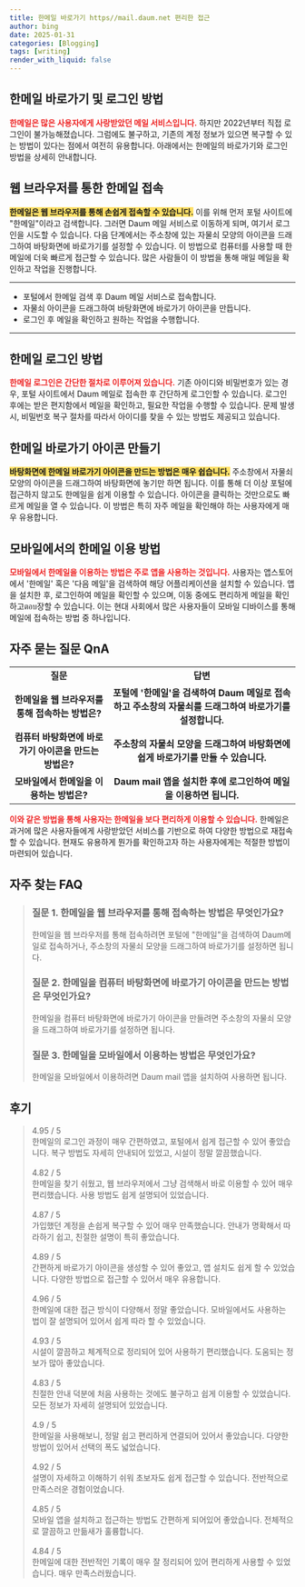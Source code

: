 ```yaml
---
title: 한메일 바로가기 https//mail.daum.net 편리한 접근
author: bing
date: 2025-01-31
categories: [Blogging]
tags: [writing]
render_with_liquid: false
---
```



<h2 id='한메일-바로가기-로그인-방법'>한메일 바로가기 및 로그인 방법</h2>

<p><b><span style="color: #ee2323;">한메일은 많은 사용자에게 사랑받았던 메일 서비스입니다.</span></b> 하지만 2022년부터 직접 로그인이 불가능해졌습니다. 그럼에도 불구하고, 기존의 계정 정보가 있으면 복구할 수 있는 방법이 있다는 점에서 여전히 유용합니다. 아래에서는 한메일의 바로가기와 로그인 방법을 상세히 안내합니다.</p>

<h2 id='웹-브라우저를-통한-한메일-접속'>웹 브라우저를 통한 한메일 접속</h2>

<p><b><span style="background-color: #ffe066;">한메일은 웹 브라우저를 통해 손쉽게 접속할 수 있습니다.</span></b> 이를 위해 먼저 포털 사이트에 "한메일"이라고 검색합니다. 그러면 Daum 메일 서비스로 이동하게 되며, 여기서 로그인을 시도할 수 있습니다. 다음 단계에서는 주소창에 있는 자물쇠 모양의 아이콘을 드래그하여 바탕화면에 바로가기를 설정할 수 있습니다. 이 방법으로 컴퓨터를 사용할 때 한메일에 더욱 빠르게 접근할 수 있습니다. 많은 사람들이 이 방법을 통해 매일 메일을 확인하고 작업을 진행합니다.</p>

<hr />

<ul>
    <li>포털에서 한메일 검색 후 Daum 메일 서비스로 접속합니다.</li>
    <li>자물쇠 아이콘을 드래그하여 바탕화면에 바로가기 아이콘을 만듭니다.</li>
    <li>로그인 후 메일을 확인하고 원하는 작업을 수행합니다.</li>
</ul>

<hr />

<h2 id='한메일-로그인-방법'>한메일 로그인 방법</h2>

<p><b><span style="color: #ee2323;">한메일 로그인은 간단한 절차로 이루어져 있습니다.</span></b> 기존 아이디와 비밀번호가 있는 경우, 포털 사이트에서 Daum 메일로 접속한 후 간단하게 로그인할 수 있습니다. 로그인 후에는 받은 편지함에서 메일을 확인하고, 필요한 작업을 수행할 수 있습니다. 문제 발생 시, 비밀번호 복구 절차를 따라서 아이디를 찾을 수 있는 방법도 제공되고 있습니다.</p>

<h2 id='한메일-바로가기-아이콘-만들기'>한메일 바로가기 아이콘 만들기</h2>

<p><b><span style="background-color: #ffe066;">바탕화면에 한메일 바로가기 아이콘을 만드는 방법은 매우 쉽습니다.</span></b> 주소창에서 자물쇠 모양의 아이콘을 드래그하여 바탕화면에 놓기만 하면 됩니다. 이를 통해 더 이상 포털에 접근하지 않고도 한메일을 쉽게 이용할 수 있습니다. 아이콘을 클릭하는 것만으로도 빠르게 메일을 열 수 있습니다. 이 방법은 특히 자주 메일을 확인해야 하는 사용자에게 매우 유용합니다.</p>

<h2 id='모바일에서의-한메일-이용-방법'>모바일에서의 한메일 이용 방법</h2>

<p><b><span style="color: #ee2323;">모바일에서 한메일을 이용하는 방법은 주로 앱을 사용하는 것입니다.</span></b> 사용자는 앱스토어에서 '한메일' 혹은 '다음 메일'을 검색하여 해당 어플리케이션을 설치할 수 있습니다. 앱을 설치한 후, 로그인하여 메일을 확인할 수 있으며, 이동 중에도 편리하게 메일을 확인하고ตอบ장할 수 있습니다. 이는 현대 사회에서 많은 사용자들이 모바일 디바이스를 통해 메일에 접속하는 방법 중 하나입니다.</p>

<h2 id='자주-묻는-질문-QnA'>자주 묻는 질문 QnA</h2>

<table>
    <tr>
        <td style="text-align: center; height: 17px;"><b>질문</b></td>
        <td style="text-align: center; height: 17px;"><b>답변</b></td>
    </tr>
    <tr>
        <td style="text-align: center; height: 17px;"><b>한메일을 웹 브라우저를 통해 접속하는 방법은?</b></td>
        <td style="text-align: center; height: 17px;"><b>포털에 '한메일'을 검색하여 Daum 메일로 접속하고 주소창의 자물쇠를 드래그하여 바로가기를 설정합니다.</b></td>
    </tr>
    <tr>
        <td style="text-align: center; height: 17px;"><b>컴퓨터 바탕화면에 바로가기 아이콘을 만드는 방법은?</b></td>
        <td style="text-align: center; height: 17px;"><b>주소창의 자물쇠 모양을 드래그하여 바탕화면에 쉽게 바로가기를 만들 수 있습니다.</b></td>
    </tr>
    <tr>
        <td style="text-align: center; height: 17px;"><b>모바일에서 한메일을 이용하는 방법은?</b></td>
        <td style="text-align: center; height: 17px;"><b>Daum mail 앱을 설치한 후에 로그인하여 메일을 이용하면 됩니다.</b></td>
    </tr>
</table>

<p><b><span style="color: #ee2323;">이와 같은 방법을 통해 사용자는 한메일을 보다 편리하게 이용할 수 있습니다.</span></b> 한메일은 과거에 많은 사용자들에게 사랑받았던 서비스를 기반으로 하여 다양한 방법으로 재접속할 수 있습니다. 현재도 유용하게 뭔가를 확인하고자 하는 사용자에게는 적절한 방법이 마련되어 있습니다.</p>


<h2 id='자주_찾는_FAQ'>자주 찾는 FAQ</h2>
<div itemscope="" itemtype="https://schema.org/FAQPage"> 
    <blockquote> 
        <div itemscope="" itemprop="mainEntity" itemtype="https://schema.org/Question"> 
            <h3 itemprop="name">질문 1. 한메일을 웹 브라우저를 통해 접속하는 방법은 무엇인가요?</h3> 
            <div itemscope="" itemprop="acceptedAnswer" itemtype="https://schema.org/Answer"> 
                <span itemprop="text"> 
                    <p>한메일을 웹 브라우저를 통해 접속하려면 포털에 "한메일"을 검색하여 Daum메일로 접속하거나, 주소창의 자물쇠 모양을 드래그하여 바로가기를 설정하면 됩니다.</p> 
                </span> 
            </div> 
        </div> 
        <div itemscope="" itemprop="mainEntity" itemtype="https://schema.org/Question"> 
            <h3 itemprop="name">질문 2. 한메일을 컴퓨터 바탕화면에 바로가기 아이콘을 만드는 방법은 무엇인가요?</h3> 
            <div itemscope="" itemprop="acceptedAnswer" itemtype="https://schema.org/Answer"> 
                <span itemprop="text"> 
                    <p>한메일을 컴퓨터 바탕화면에 바로가기 아이콘을 만들려면 주소창의 자물쇠 모양을 드래그하여 바로가기를 설정하면 됩니다.</p> 
                </span> 
            </div> 
        </div> 
        <div itemscope="" itemprop="mainEntity" itemtype="https://schema.org/Question"> 
            <h3 itemprop="name">질문 3. 한메일을 모바일에서 이용하는 방법은 무엇인가요?</h3> 
            <div itemscope="" itemprop="acceptedAnswer" itemtype="https://schema.org/Answer"> 
                <span itemprop="text"> 
                    <p>한메일을 모바일에서 이용하려면 Daum mail 앱을 설치하여 사용하면 됩니다.</p> 
                </span> 
            </div> 
        </div> 
    </blockquote> 
</div>
<h2 id='후기'>후기</h2>
<div itemscope itemtype="https://schema.org/Product">
  <blockquote>
  <div itemprop="review" itemscope itemtype="https://schema.org/Review">
      <div itemprop="reviewRating" itemscope itemtype="https://schema.org/Rating"> <span itemprop="ratingValue">4.95</span> / <span itemprop="bestRating">5</span> </div>
      <span itemprop="reviewBody">한메일의 로그인 과정이 매우 간편하였고, 포털에서 쉽게 접근할 수 있어 좋았습니다. 복구 방법도 자세히 안내되어 있었고, 시설이 정말 깔끔했습니다.</span>
  </div>
  <br>
  <div itemprop="review" itemscope itemtype="https://schema.org/Review">
      <div itemprop="reviewRating" itemscope itemtype="https://schema.org/Rating"> <span itemprop="ratingValue">4.82</span> / <span itemprop="bestRating">5</span> </div>
      <span itemprop="reviewBody">한메일을 찾기 쉬웠고, 웹 브라우저에서 그냥 검색해서 바로 이용할 수 있어 매우 편리했습니다. 사용 방법도 쉽게 설명되어 있었습니다.</span>
  </div>
  <br>
  <div itemprop="review" itemscope itemtype="https://schema.org/Review">
      <div itemprop="reviewRating" itemscope itemtype="https://schema.org/Rating"> <span itemprop="ratingValue">4.87</span> / <span itemprop="bestRating">5</span> </div>
      <span itemprop="reviewBody">가입했던 계정을 손쉽게 복구할 수 있어 매우 만족했습니다. 안내가 명확해서 따라하기 쉽고, 친절한 설명이 특히 좋았습니다.</span>
  </div>
  <br>
  <div itemprop="review" itemscope itemtype="https://schema.org/Review">
      <div itemprop="reviewRating" itemscope itemtype="https://schema.org/Rating"> <span itemprop="ratingValue">4.89</span> / <span itemprop="bestRating">5</span> </div>
      <span itemprop="reviewBody">간편하게 바로가기 아이콘을 생성할 수 있어 좋았고, 앱 설치도 쉽게 할 수 있었습니다. 다양한 방법으로 접근할 수 있어서 매우 유용합니다.</span>
  </div>
  <br>
  <div itemprop="review" itemscope itemtype="https://schema.org/Review">
      <div itemprop="reviewRating" itemscope itemtype="https://schema.org/Rating"> <span itemprop="ratingValue">4.96</span> / <span itemprop="bestRating">5</span> </div>
      <span itemprop="reviewBody">한메일에 대한 접근 방식이 다양해서 정말 좋았습니다. 모바일에서도 사용하는 법이 잘 설명되어 있어서 쉽게 따라 할 수 있었습니다.</span>
  </div>
  <br>
  <div itemprop="review" itemscope itemtype="https://schema.org/Review">
      <div itemprop="reviewRating" itemscope itemtype="https://schema.org/Rating"> <span itemprop="ratingValue">4.93</span> / <span itemprop="bestRating">5</span> </div>
      <span itemprop="reviewBody">시설이 깔끔하고 체계적으로 정리되어 있어 사용하기 편리했습니다. 도움되는 정보가 많아 좋았습니다.</span>
  </div>
  <br>
  <div itemprop="review" itemscope itemtype="https://schema.org/Review">
      <div itemprop="reviewRating" itemscope itemtype="https://schema.org/Rating"> <span itemprop="ratingValue">4.83</span> / <span itemprop="bestRating">5</span> </div>
      <span itemprop="reviewBody">친절한 안내 덕분에 처음 사용하는 것에도 불구하고 쉽게 이용할 수 있었습니다. 모든 정보가 자세히 설명되어 있었습니다.</span>
  </div>
  <br>
  <div itemprop="review" itemscope itemtype="https://schema.org/Review">
      <div itemprop="reviewRating" itemscope itemtype="https://schema.org/Rating"> <span itemprop="ratingValue">4.9</span> / <span itemprop="bestRating">5</span> </div>
      <span itemprop="reviewBody">한메일을 사용해보니, 정말 쉽고 편리하게 연결되어 있어서 좋았습니다. 다양한 방법이 있어서 선택의 폭도 넓었습니다.</span>
  </div>
  <br>
  <div itemprop="review" itemscope itemtype="https://schema.org/Review">
      <div itemprop="reviewRating" itemscope itemtype="https://schema.org/Rating"> <span itemprop="ratingValue">4.92</span> / <span itemprop="bestRating">5</span> </div>
      <span itemprop="reviewBody">설명이 자세하고 이해하기 쉬워 초보자도 쉽게 접근할 수 있습니다. 전반적으로 만족스러운 경험이었습니다.</span>
  </div>
  <br>
  <div itemprop="review" itemscope itemtype="https://schema.org/Review">
      <div itemprop="reviewRating" itemscope itemtype="https://schema.org/Rating"> <span itemprop="ratingValue">4.85</span> / <span itemprop="bestRating">5</span> </div>
      <span itemprop="reviewBody">모바일 앱을 설치하고 접근하는 방법도 간편하게 되어있어 좋았습니다. 전체적으로 깔끔하고 만듦새가 훌륭합니다.</span>
  </div>
  <br>
  <div itemprop="review" itemscope itemtype="https://schema.org/Review">
      <div itemprop="reviewRating" itemscope itemtype="https://schema.org/Rating"> <span itemprop="ratingValue">4.84</span> / <span itemprop="bestRating">5</span> </div>
      <span itemprop="reviewBody">한메일에 대한 전반적인 기록이 매우 잘 정리되어 있어 편리하게 사용할 수 있었습니다. 매우 만족스러웠습니다.</span>
  </div>
  </blockquote>
</div>
